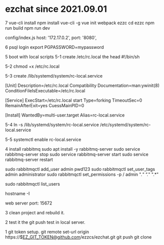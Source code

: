 # ezchat since 2021.09.01

7 vue-cli install
npm install vue-cli -g
vue init webpack ezzc
cd ezzc
npm run build
npm run dev

config/index.js
host: '172.17.0.2',
port: '8080',

6 psql login
export PGPASSWORD=mypassword


5 boot with local scripts
5-1
create /etc/rc.local
the head
#!/bin/sh

5-2
chmod +x /etc/rc.local

5-3
create /lib/systemd/system/rc-local.service

[Unit]
Description=/etc/rc.local Compatibility
Documentation=man:ywinit(8)
ConditionFileIsExecutable=/etc/rc.local

[Service]
ExecStart=/etc/rc.local start
Type=forking
TimeoutSec=0
RemainAfterExit=yes
CuessMainPID=0

[Install]
WantedBy=multi-user.target
Alias=rc-local.service

5-4 
ln -s /lib/systemd/system/rc-local.service /etc/systemd/system/rc-local.service

5-5
systemctl enable rc-local.service


4 install rabbitmq
sudo apt install -y rabbitmq-server
sudo service rabbitmq-server stop
sudo service rabbitmq-server start
sudo service rabbitmq-server restart


sudo rabbitmqctl add_user admin pwd123
sudo rabbitmqctl set_user_tags admin administrator
sudo rabbitmqctl set_permissions -p / admin ".*" ".*" ".*"


sudo rabbitmqctl list_users

hostname -I

web server port: 15672


3 clean project and rebuild it.

2 test it
the git push test in local server.

1 git token setup.
git remote set-url origin https://$EZ_GIT_TOKEN@github.com/ezzcs/ezchat.git
git push
git clone

